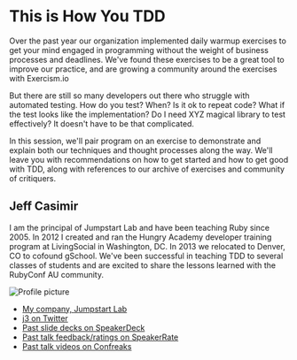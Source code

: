 # This is How You TDD

Over the past year our organization implemented daily warmup exercises to get your mind engaged in programming without the weight of business processes and deadlines. We've found these exercises to be a great tool to improve our practice, and are growing a community around the exercises with Exercism.io

But there are still so many developers out there who struggle with automated testing. How do you test? When? Is it ok to repeat code? What if the test looks like the implementation? Do I need XYZ magical library to test effectively? It doesn't have to be that complicated.

In this session, we'll pair program on an exercise to demonstrate and explain both our techniques and thought processes along the way. We'll leave you with recommendations on how to get started and how to get good with TDD, along with references to our archive of exercises and community of critiquers.

## Jeff Casimir

I am the principal of Jumpstart Lab and have been teaching Ruby since 2005. In 2012 I created and ran the Hungry Academy developer training program at LivingSocial in Washington, DC. In 2013 we relocated to Denver, CO to cofound gSchool. We've been successful in teaching TDD to several classes of students and are excited to share the lessons learned with the RubyConf AU community.

![Profile picture](https://raw.github.com/jcasimir/rubyconfau-2014-cfp/this_is_how_you_tdd/talk-jeff_casimir-this_is_how_you_tdd/profile_picture.jpg)

- [My company, Jumpstart Lab](http://jumpstartlab.com)
- [j3 on Twitter](https://twitter.com/j3)
- [Past slide decks on SpeakerDeck](https://speakerdeck.com/j3)
- [Past talk feedback/ratings on SpeakerRate](http://speakerrate.com/search?utf8=%E2%9C%93&q=jeff+casimir)
- [Past talk videos on Confreaks](http://www.confreaks.com/presenters/9-jeff-casimir)
